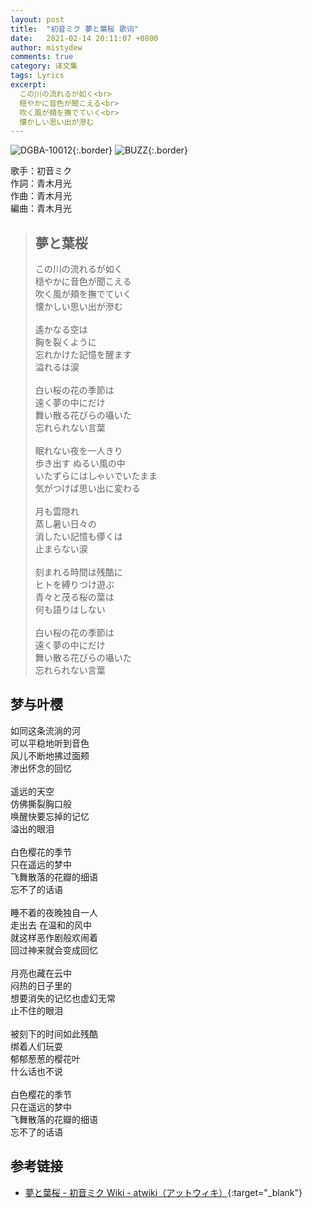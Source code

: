 ```yaml
---
layout: post
title:  "初音ミク 夢と葉桜 歌词"
date:   2021-02-14 20:11:07 +0800
author: mistydew
comments: true
category: 译文集
tags: Lyrics
excerpt:
  この川の流れるが如く<br>
  穏やかに音色が聞こえる<br>
  吹く風が頬を撫でていく<br>
  懐かしい思い出が滲む
---
```

![DGBA-10012](https://st.cdjapan.co.jp/pictures/l/16/42/DGBA-10012.jpg){:.border}
![BUZZ](https://img.moegirl.org.cn/common/3/3e/19759474.jpg){:.border}

歌手：初音ミク<br>
作詞：青木月光<br>
作曲：青木月光<br>
編曲：青木月光

<blockquote class="original">
  <h2>夢と葉桜</h2>
  <p>
    この川の流れるが如く<br>
    穏やかに音色が聞こえる<br>
    吹く風が頬を撫でていく<br>
    懐かしい思い出が滲む<br>
    <br>
    遙かなる空は<br>
    胸を裂くように<br>
    忘れかけた記憶を醒ます<br>
    溢れるは涙<br>
    <br>
    白い桜の花の季節は<br>
    遠く夢の中にだけ<br>
    舞い散る花びらの囁いた<br>
    忘れられない言葉<br>
    <br>
    眠れない夜を一人きり<br>
    歩き出す ぬるい風の中<br>
    いたずらにはしゃいでいたまま<br>
    気がつけば思い出に変わる<br>
    <br>
    月も雲隠れ<br>
    蒸し暑い日々の<br>
    消したい記憶も儚くは<br>
    止まらない涙<br>
    <br>
    刻まれる時間は残酷に<br>
    ヒトを縛りつけ遊ぶ<br>
    青々と茂る桜の葉は<br>
    何も語りはしない<br>
    <br>
    白い桜の花の季節は<br>
    遠く夢の中にだけ<br>
    舞い散る花びらの囁いた<br>
    忘れられない言葉 
  </p>
</blockquote>

<div class="translation">
  <h2>梦与叶樱</h2>
  <p>
    如同这条流淌的河<br>
    可以平稳地听到音色<br>
    风儿不断地拂过面颊<br>
    渗出怀念的回忆<br>
    <br>
    遥远的天空<br>
    仿佛撕裂胸口般<br>
    唤醒快要忘掉的记忆<br>
    溢出的眼泪<br>
    <br>
    白色樱花的季节<br>
    只在遥远的梦中<br>
    飞舞散落的花瓣的细语<br>
    忘不了的话语<br>
    <br>
    睡不着的夜晚独自一人<br>
    走出去 在温和的风中<br>
    就这样恶作剧般欢闹着<br>
    回过神来就会变成回忆<br>
    <br>
    月亮也藏在云中<br>
    闷热的日子里的<br>
    想要消失的记忆也虚幻无常<br>
    止不住的眼泪<br>
    <br>
    被刻下的时间如此残酷<br>
    绑着人们玩耍<br>
    郁郁葱葱的樱花叶<br>
    什么话也不说<br>
    <br>
    白色樱花的季节<br>
    只在遥远的梦中<br>
    飞舞散落的花瓣的细语<br>
    忘不了的话语
  </p>
</div>

## 参考链接

* [夢と葉桜 - 初音ミク Wiki - atwiki（アットウィキ）](https://w.atwiki.jp/hmiku/pages/17261.html){:target="_blank"}
